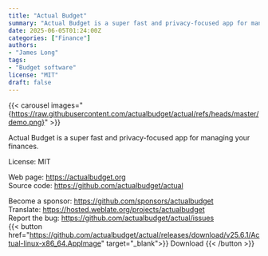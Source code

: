 ```yaml
---
title: "Actual Budget"
summary: "Actual Budget is a super fast and privacy-focused app for managing your finances"
date: 2025-06-05T01:24:00Z
categories: ["Finance"]
authors:
- "James Long"
tags: 
- "Budget software"
license: "MIT"
draft: false
---
```


{{< carousel images="{https://raw.githubusercontent.com/actualbudget/actual/refs/heads/master/demo.png}" >}}

Actual Budget is a super fast and privacy-focused app for managing your finances.

License: MIT

Web page: <https://actualbudget.org>  
Source code: <https://github.com/actualbudget/actual>

Become a sponsor: <https://github.com/sponsors/actualbudget>  
Translate: <https://hosted.weblate.org/projects/actualbudget>  
Report the bug: <https://github.com/actualbudget/actual/issues>  
{{< button href="https://github.com/actualbudget/actual/releases/download/v25.6.1/Actual-linux-x86_64.AppImage" target="_blank">}}
Download
{{< /button >}}